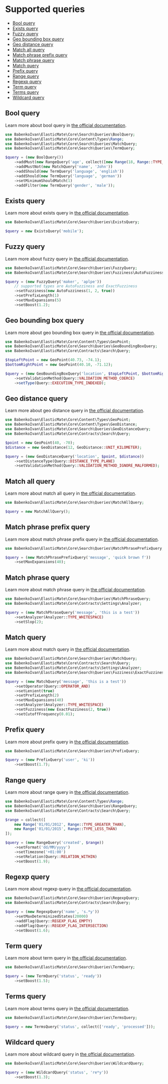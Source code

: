 # Supported queries

* [Bool query](#bool-query)
* [Exists query](#exists-query)
* [Fuzzy query](#fuzzy-query)
* [Geo bounding box query](#geo-bounding-box-query)
* [Geo distance query](#geo-distance-query)
* [Match all query](#match-all-query)
* [Match phrase prefix query](#match-phrase-prefix-query)
* [Match phrase query](#match-phrase-query)
* [Match query](#match-query)
* [Prefix query](#prefix-query)
* [Range query](#range-query)
* [Regexp query](#regexp-query)
* [Term query](#term-query)
* [Terms query](#terms-query)
* [Wildcard query](#wildcard-query)

## Bool query

Learn more about bool query in [the official documentation](https://www.elastic.co/guide/en/elasticsearch/reference/current/query-dsl-bool-query.html).

```php
use BabenkoIvan\ElasticMate\Core\Search\Queries\BoolQuery;
use BabenkoIvan\ElasticMate\Core\Content\Types\Range;
use BabenkoIvan\ElasticMate\Core\Search\Queries\MatchQuery;
use BabenkoIvan\ElasticMate\Core\Search\Queries\TermQuery;

$query = (new BoolQuery())
    ->addMust(new RangeQuery('age', collect([new Range(18, Range::TYPE_GREATER_THAN)])))
    ->addMustNot(new MatchQuery('name', 'John'))
    ->addShould(new TermQuery('language', 'english'))
    ->addShould(new TermQuery('language', 'german'))
    ->setMinimumShouldMatch(1)
    ->addFilter(new TermQuery('gender', 'male'));
```

## Exists query

Learn more about exists query in [the official documentation](https://www.elastic.co/guide/en/elasticsearch/reference/current/query-dsl-exists-query.html).

```php
use BabenkoIvan\ElasticMate\Core\Search\Queries\ExistsQuery;

$query = new ExistsQuery('mobile');
```

## Fuzzy query

Learn more about fuzzy query in [the official documentation](https://www.elastic.co/guide/en/elasticsearch/reference/current/query-dsl-fuzzy-query.html).

```php
use BabenkoIvan\ElasticMate\Core\Search\Queries\FuzzyQuery;
use BabenkoIvan\ElasticMate\Core\Search\Queries\Fuzziness\AutoFuzziness;

$query = (new FuzzyQuery('maker', 'aplpe'))
    // supported types are AutoFuzziness and ExactFuzziness
    ->setFuzziness(new AutoFuzziness(1, 2, true))
    ->setPrefixLength(1)
    ->setMaxExpansions(5)
    ->setBoost(1.2);
```

## Geo bounding box query

Learn more about geo bounding box query in [the official documentation](https://www.elastic.co/guide/en/elasticsearch/reference/current/query-dsl-geo-bounding-box-query.html).

```php
use BabenkoIvan\ElasticMate\Core\Content\Types\GeoPoint;
use BabenkoIvan\ElasticMate\Core\Search\Queries\GeoBoundingBoxQuery;
use BabenkoIvan\ElasticMate\Core\Contracts\Search\Query;

$topLeftPoint = new GeoPoint(40.73, -74.1);
$bottomRightPoint = new GeoPoint(40.10, -71.12);

$query = (new GeoBoundingBoxQuery('location', $topLeftPoint, $bottomRightPoint))
    ->setValidationMethod(Query::VALIDATION_METHOD_COERCE)
    ->setType(Query::EXECUTION_TYPE_INDEXED);
```

## Geo distance query

Learn more about geo distance query in [the official documentation](https://www.elastic.co/guide/en/elasticsearch/reference/current/query-dsl-geo-distance-query.html).

```php
use BabenkoIvan\ElasticMate\Core\Content\Types\GeoPoint;
use BabenkoIvan\ElasticMate\Core\Content\Types\GeoDistance;
use BabenkoIvan\ElasticMate\Core\Search\Queries\GeoDistanceQuery;
use BabenkoIvan\ElasticMate\Core\Contracts\Search\Query;

$point = new GeoPoint(40, -70);
$distance = new GeoDistance(12, GeoDistance::UNIT_KILOMETER);

$query = (new GeoDistanceQuery('location', $point, $distance))
    ->setDistanceType(Query::DISTANCE_TYPE_PLANE)
    ->setValidationMethod(Query::VALIDATION_METHOD_IGNORE_MALFORMED);
```

## Match all query

Learn more about match all query in [the official documentation](https://www.elastic.co/guide/en/elasticsearch/reference/current/query-dsl-match-all-query.html).

```php
use BabenkoIvan\ElasticMate\Core\Search\Queries\MatchAllQuery;

$query = new MatchAllQuery();
```

## Match phrase prefix query

Learn more about match phrase prefix query in [the official documentation](https://www.elastic.co/guide/en/elasticsearch/reference/current/query-dsl-match-query-phrase-prefix.html).

```php
use BabenkoIvan\ElasticMate\Core\Search\Queries\MatchPhrasePrefixQuery;

$query = (new MatchPhrasePrefixQuery('message', 'quick brown f'))
    ->setMaxExpansions(40);
```

## Match phrase query

Learn more about match phrase query in [the official documentation](https://www.elastic.co/guide/en/elasticsearch/reference/current/query-dsl-match-query-phrase.html).

```php
use BabenkoIvan\ElasticMate\Core\Search\Queries\MatchPhraseQuery;
use BabenkoIvan\ElasticMate\Core\Contracts\Settings\Analyzer;

$query = (new MatchPhraseQuery('message', 'this is a test'))
    ->setAnalyzer(Analyzer::TYPE_WHITESPACE)
    ->setSlop(2);
```

## Match query

Learn more about match query in [the official documentation](https://www.elastic.co/guide/en/elasticsearch/reference/current/query-dsl-match-query.html).

```php
use BabenkoIvan\ElasticMate\Core\Search\Queries\MatchQuery;
use BabenkoIvan\ElasticMate\Core\Contracts\Search\Query;
use BabenkoIvan\ElasticMate\Core\Contracts\Settings\Analyzer;
use BabenkoIvan\ElasticMate\Core\Search\Queries\Fuzziness\ExactFuzziness;

$query = (new MatchQuery('message', 'this is a test'))
    ->setOperator(Query::OPERATOR_AND)
    ->setLenient(true)
    ->setPrefixLength(2)
    ->setMaxExpansions(40)
    ->setAnalyzer(Analyzer::TYPE_WHITESPACE)
    ->setFuzziness(new ExactFuzziness(2, true))
    ->setCutoffFrequency(0.01);
```

## Prefix query

Learn more about prefix query in [the official documentation](https://www.elastic.co/guide/en/elasticsearch/reference/current/query-dsl-prefix-query.html).

```php
use BabenkoIvan\ElasticMate\Core\Search\Queries\PrefixQuery;

$query = (new PrefixQuery('user', 'ki'))
    ->setBoost(1.7);
```

## Range query

Learn more about range query in [the official documentation](https://www.elastic.co/guide/en/elasticsearch/reference/current/query-dsl-range-query.html).

```php
use BabenkoIvan\ElasticMate\Core\Content\Types\Range;
use BabenkoIvan\ElasticMate\Core\Search\Queries\RangeQuery;
use BabenkoIvan\ElasticMate\Core\Contracts\Search\Query;

$range = collect([
    new Range('01/01/2012', Range::TYPE_GREATER_THAN),
    new Range('01/01/2015', Range::TYPE_LESS_THAN)
]);

$query = (new RangeQuery('created', $range))
    ->setFormat('dd/MM/yyyy')
    ->setTimezone('+01:00')
    ->setRelation(Query::RELATION_WITHIN)
    ->setBoost(1.9);
```

## Regexp query

Learn more about regexp query in [the official documentation](https://www.elastic.co/guide/en/elasticsearch/reference/current/query-dsl-regexp-query.html).

```php
use BabenkoIvan\ElasticMate\Core\Search\Queries\RegexpQuery;
use BabenkoIvan\ElasticMate\Core\Contracts\Search\Query;

$query = (new RegexpQuery('name', 's.*y'))
    ->setMaxDeterminizedStates(20000)
    ->addFlag(Query::REGEXP_FLAG_EMPTY)
    ->addFlag(Query::REGEXP_FLAG_INTERSECTION)
    ->setBoost(1.6);
```

## Term query

Learn more about term query in [the official documentation](https://www.elastic.co/guide/en/elasticsearch/reference/current/query-dsl-term-query.html).

```php
use BabenkoIvan\ElasticMate\Core\Search\Queries\TermQuery;

$query = (new TermQuery('status', 'ready'))
    ->setBoost(1.5);
```

## Terms query

Learn more about terms query in [the official documentation](https://www.elastic.co/guide/en/elasticsearch/reference/current/query-dsl-terms-query.html).

```php
use BabenkoIvan\ElasticMate\Core\Search\Queries\TermsQuery;

$query = new TermsQuery('status', collect(['ready', 'processed']));
```

## Wildcard query

Learn more about wildcard query in [the official documentation](https://www.elastic.co/guide/en/elasticsearch/reference/current/query-dsl-wildcard-query.html).

```php
use BabenkoIvan\ElasticMate\Core\Search\Queries\WildcardQuery;

$query = (new WildcardQuery('status', 're*y'))
    ->setBoost(1.3);
```
